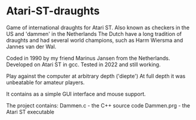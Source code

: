 # Atari-ST-draughts
Game of international draughts for Atari ST.
Also known as checkers in the US and 'dammen' in the Netherlands
The Dutch have a long tradition of draughts and had several world champions, 
such as Harm Wiersma and Jannes van der Wal.

Coded in 1990 by my friend Marinus Jansen from the Netherlands. 
Developed on Atari ST in gcc. 
Tested in 2022 and still working.

Play against the computer at arbitrary depth ('diepte') 
At full depth it was unbeatable for amateur players.

It contains as a simple GUI interface and mouse support.

The project contains:
Dammen.c   - the C++ source code 
Dammen.prg - the Atari ST executable
